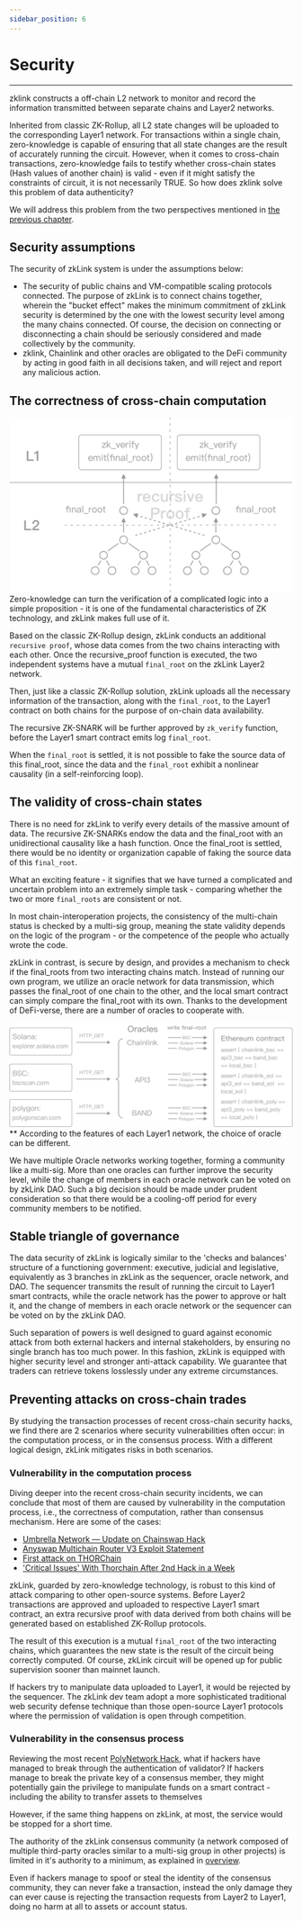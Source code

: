 ```yaml
---
sidebar_position: 6
---
```


# Security

---

zklink constructs a off-chain L2 network to monitor and record the information transmitted between separate chains and Layer2 networks.

Inherited from classic ZK-Rollup, all L2 state changes will be uploaded to the corresponding Layer1 network. For transactions within a single chain, zero-knowledge is capable of ensuring that all state changes are the result of accurately running the circuit. However, when it comes to cross-chain transactions, zero-knowledge fails to testify whether cross-chain states (Hash values of another chain) is valid - even if it might satisfy the constraints of circuit, it is not necessarily TRUE. So how does zklink solve this problem of data authenticity?

We will address this problem from the two perspectives mentioned in [the previous chapter](/docs/Technology/Overview#two-key-components-in-cross-chain-interoperability).

## Security assumptions
The security of zkLink system is under the assumptions below:

- The security of public chains and VM-compatible scaling protocols connected. The purpose of zkLink is to connect chains together, wherein the "bucket effect" makes the minimum commitment of zkLink security is determined by the one with the lowest security level among the many chains connected. Of course, the decision on connecting or disconnecting a chain should be seriously considered and made collectively by the community.
- zklink, Chainlink and other oracles are obligated to the DeFi community by acting in good faith in all decisions taken, and will reject and report any malicious action.

## The correctness of cross-chain computation
![recursive](../../static/img/tech/recursive.png)
Zero-knowledge can turn the verification of a complicated logic into a simple proposition - it is one of the fundamental characteristics of ZK technology, and zkLink makes full use of it.

Based on the classic ZK-Rollup design, zkLink conducts an additional `recursive proof`, whose data comes from the two chains interacting with each other. Once the recursive_proof function is executed, the two independent systems have a mutual `final_root` on the zkLink Layer2 network.

Then, just like a classic ZK-Rollup solution, zkLink uploads all the necessary information of the transaction, along with the `final_root`, to the Layer1 contract on both chains for the purpose of on-chain data availability.

The recursive ZK-SNARK will be further approved by `zk_verify` function, before the Layer1 smart contract emits log `final_root`.

When the `final_root` is settled, it is not possible to fake the source data of this final_root, since the data and the `final_root` exhibit a nonlinear causality (in a self-reinforcing loop).


## The validity of cross-chain states
There is no need for zkLink to verify every details of the massive amount of data. The recursive ZK-SNARKs endow the data and the final_root with an unidirectional causality like a hash function. Once the final_root is settled, there would be no identity or organization capable of faking the source data of this `final_root`.

What an exciting feature - it signifies that we have turned a complicated and uncertain problem into an extremely simple task - comparing whether the two or more `final_roots` are consistent or not.

In most chain-interoperation projects, the consistency of the multi-chain status is checked by a multi-sig group, meaning the state validity depends on the logic of the program - or the competence of the people who actually wrote the code.

zkLink in contrast, is secure by design, and provides a mechanism to check if the final_roots from two interacting chains match. Instead of running our own program, we utilize an oracle network for data transmission, which passes the final_root of one chain to the other, and the local smart contract can simply compare the final_root with its own. Thanks to the development of DeFi-verse, there are a number of oracles to cooperate with.

![oracles](../../static/img/tech/oracles.png)
** According to the features of each Layer1 network, the choice of oracle can be different.


We have multiple Oracle networks working together, forming a community like a multi-sig. More than one oracles can further improve the security level, while the change of members in each oracle network can be voted on by zkLink DAO. Such a big decision should be made under prudent consideration so that there would be a cooling-off period for every community members to be notified.

## Stable triangle of governance

The data security of zkLink is logically similar to the 'checks and balances' structure of a functioning government: executive, judicial and legislative, equivalently as 3 branches in zkLink as the sequencer, oracle network, and DAO. The sequencer transmits the result of running the circuit to Layer1 smart contracts, while the oracle network has the power to approve or halt it, and the change of members in each oracle network or the sequencer can be voted on by the zkLink DAO.

Such separation of powers is well designed to guard against economic attack from both external hackers and internal stakeholders, by ensuring no single branch has too much power. In this fashion, zkLink is equipped with higher security level and stronger anti-attack capability. We guarantee that traders can retrieve tokens losslessly under any extreme circumstances.


## Preventing attacks on cross-chain trades

By studying the transaction processes of recent cross-chain security hacks, we find there are 2 scenarios where security vulnerabilities often occur: in the computation process, or in the consensus process. With a different logical design, zkLink mitigates risks in both scenarios.

### Vulnerability in the computation process
Diving deeper into the recent cross-chain security incidents, we can conclude that most of them are caused by vulnerability in the computation process, i.e., the correctness of computation, rather than consensus mechanism. Here are some of the cases:

* [Umbrella Network — Update on Chainswap Hack](https://medium.com/umbrella-network/umbrella-network-update-on-chainswap-hack-628d1aaaa873)
* [Anyswap Multichain Router V3 Exploit Statement](https://anyswap.medium.com/anyswap-multichain-router-v3-exploit-statement-6833f1b7e6fb)
* [First attack on THORChain](https://www.reddit.com/r/THORChain/comments/oa0kss/first_attack_on_thorchain_fixed_already/)
* ['Critical Issues' With Thorchain After 2nd Hack in a Week](https://decrypt.co/76694/critical-issues-with-thorchain-after-2nd-hack-week)

zkLink, guarded by zero-knowledge technology, is robust to this kind of attack comparing to other open-source systems. Before Layer2 transactions are approved and uploaded to respective Layer1 smart contract, an extra recursive proof with data derived from both chains will be generated based on established ZK-Rollup protocols.

The result of this execution is a mutual `final_root` of the two interacting chains, which guarantees the new state is the result of the circuit being correctly computed. Of course, zkLink circuit will be opened up for public supervision sooner than mainnet launch.

If hackers try to manipulate data uploaded to Layer1,  it would be rejected by the sequencer. The zkLink dev team adopt a more sophisticated traditional web security defense technique than those open-source Layer1 protocols where the permission of validation is open through competition.

### Vulnerability in the consensus process
Reviewing the most recent [PolyNetwork Hack](https://decrypt.co/78163/polynetwork-suffers-record-breaking-600-3m-hack), what if hackers have managed to break through the authentication of validator? If hackers manage to break the private key of a consensus member, they might potentially gain the privilege to manipulate funds on a smart contract - including the ability to transfer assets to themselves

However, if the same thing happens on zkLink, at most, the service would be stopped for a short time.

The authority of the zkLink consensus community (a network composed of multiple third-party oracles similar to a multi-sig group in other projects) is limited in it's authority to a minimum, as explained in [overview](/docs/Technology/Overview).

Even if hackers manage to spoof or steal the identity of the consensus community, they can never fake a transaction, instead the only damage they can ever cause is rejecting the transaction requests from Layer2 to Layer1, doing no harm at all to assets or account status.

